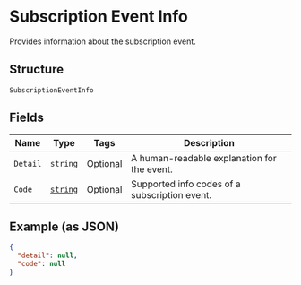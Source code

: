 
# Subscription Event Info

Provides information about the subscription event.

## Structure

`SubscriptionEventInfo`

## Fields

| Name | Type | Tags | Description |
|  --- | --- | --- | --- |
| `Detail` | `string` | Optional | A human-readable explanation for the event. |
| `Code` | [`string`](../../doc/models/subscription-event-info-code.md) | Optional | Supported info codes of a subscription event. |

## Example (as JSON)

```json
{
  "detail": null,
  "code": null
}
```

